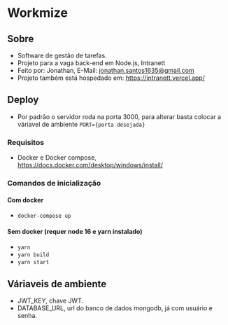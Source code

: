 # Workmize

## Sobre

* Software de gestão de tarefas.
* Projeto para a vaga back-end em Node.js, Intranett
* Feito por: Jonathan, E-Mail: jonathan.santos1635@gmail.com
* Projeto também está hospedado em: https://intranett.vercel.app/
  
## Deploy

* Por padrão o servidor roda na porta 3000, para alterar basta colocar a váriavel de ambiente `PORT={porta desejada}`

### Requisitos

* Docker e Docker compose, https://docs.docker.com/desktop/windows/install/
  
### Comandos de inicialização

#### Com docker

* `docker-compose up`

#### Sem docker (requer node 16 e yarn instalado)

* `yarn`
* `yarn build`
* `yarn start`

## Váriaveis de ambiente

* JWT_KEY, chave JWT.
* DATABASE_URL, url do banco de dados mongodb, já com usuário e senha.